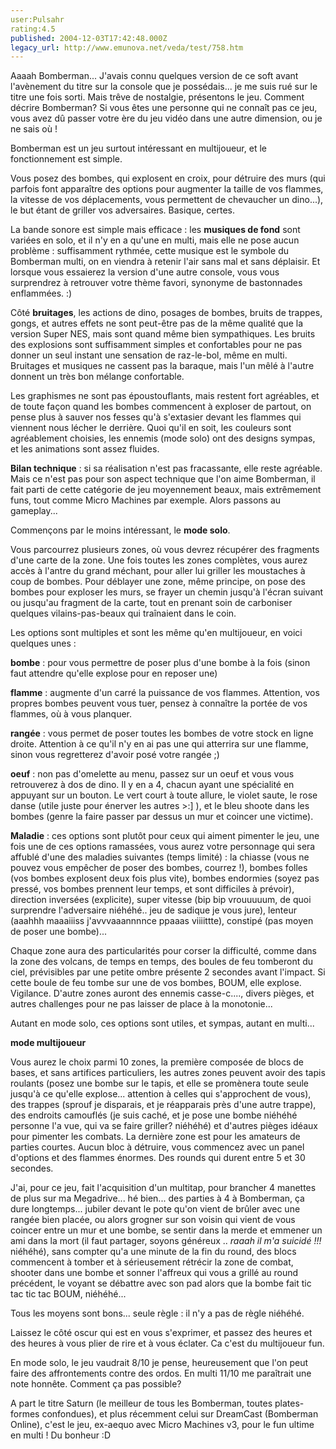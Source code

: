 ```yaml
---
user:Pulsahr
rating:4.5
published: 2004-12-03T17:42:48.000Z
legacy_url: http://www.emunova.net/veda/test/758.htm
---
```

Aaaah Bomberman... J'avais connu quelques version de ce soft avant l'avènement du titre sur la console que je possédais... je me suis rué sur le titre une fois sorti. Mais trêve de nostalgie, présentons le jeu. Comment décrire Bomberman? Si vous êtes une personne qui ne connaît pas ce jeu, vous avez dû passer votre ère du jeu vidéo dans une autre dimension, ou je ne sais où !  

Bomberman est un jeu surtout intéressant en multijoueur, et le fonctionnement est simple.  

Vous posez des bombes, qui explosent en croix, pour détruire des murs (qui parfois font apparaître des options pour augmenter la taille de vos flammes, la vitesse de vos déplacements, vous permettent de chevaucher un dino...), le but étant de griller vos adversaires. Basique, certes.  

  

  

La bande sonore est simple mais efficace : les **musiques de fond** sont variées en solo, et il n'y en a qu'une en multi, mais elle ne pose aucun problème : suffisamment rythmée, cette musique est le symbole du Bomberman multi, on en viendra à retenir l'air sans mal et sans déplaisir. Et lorsque vous essaierez la version d'une autre console, vous vous surprendrez à retrouver votre thème favori, synonyme de bastonnades enflammées. :)  

Côté **bruitages**, les actions de dino, posages de bombes, bruits de trappes, gongs, et autres effets ne sont peut-être pas de la même qualité que la version Super NES, mais sont quand même bien sympathiques. Les bruits des explosions sont suffisamment simples et confortables pour ne pas donner un seul instant une sensation de raz-le-bol, même en multi. Bruitages et musiques ne cassent pas la baraque, mais l'un mêlé à l'autre donnent un très bon mélange confortable.  

  

Les graphismes ne sont pas époustouflants, mais restent fort agréables, et de toute façon quand les bombes commencent à exploser de partout, on pense plus à sauver nos fesses qu'à s'extasier devant les flammes qui viennent nous lécher le derrière. Quoi qu'il en soit, les couleurs sont agréablement choisies, les ennemis (mode solo) ont des designs sympas, et les animations sont assez fluides.  

  

**Bilan technique** : si sa réalisation n'est pas fracassante, elle reste agréable. Mais ce n'est pas pour son aspect technique que l'on aime Bomberman, il fait parti de cette catégorie de jeu moyennement beaux, mais extrêmement funs, tout comme Micro Machines par exemple. Alors passons au gameplay...  

  

  

Commençons par le moins intéressant, le **mode solo**.   

  

Vous parcourrez plusieurs zones, où vous devrez récupérer des fragments d'une carte de la zone. Une fois toutes les zones complètes, vous aurez accès à l'antre du grand méchant, pour aller lui griller les moustaches à coup de bombes. Pour déblayer une zone, même principe, on pose des bombes pour exploser les murs, se frayer un chemin jusqu'à l'écran suivant ou jusqu'au fragment de la carte, tout en prenant soin de carboniser quelques vilains-pas-beaux qui traînaient dans le coin.  

  

Les options sont multiples et sont les même qu'en multijoueur, en voici quelques unes :   

**bombe** : pour vous permettre de poser plus d'une bombe à la fois (sinon faut attendre qu'elle explose pour en reposer une)  

**flamme** : augmente d'un carré la puissance de vos flammes. Attention, vos propres bombes peuvent vous tuer, pensez à connaître la portée de vos flammes, où à vous planquer.  

**rangée** : vous permet de poser toutes les bombes de votre stock en ligne droite. Attention à ce qu'il n'y en ai pas une qui atterrira sur une flamme, sinon vous regretterez d'avoir posé votre rangée ;)  

**oeuf** : non pas d'omelette au menu, passez sur un oeuf et vous vous retrouverez à dos de dino. Il y en a 4, chacun ayant une spécialité en appuyant sur un bouton. Le vert court à toute allure, le violet saute, le rose danse (utile juste pour énerver les autres \>:\] ), et le bleu shoote dans les bombes (genre la faire passer par dessus un mur et coincer une victime).  

**Maladie** : ces options sont plutôt pour ceux qui aiment pimenter le jeu, une fois une de ces options ramassées, vous aurez votre personnage qui sera affublé d'une des maladies suivantes (temps limité) : la chiasse (vous ne pouvez vous empêcher de poser des bombes, courrez !), bombes folles (vos bombes explosent deux fois plus vite), bombes endormies (soyez pas pressé, vos bombes prennent leur temps, et sont difficiles à prévoir), direction inversées (explicite), super vitesse (bip bip vrouuuuum, de quoi surprendre l'adversaire niéhéhé.. jeu de sadique je vous jure), lenteur (aaahhh maaaiiiss j'avvvaaannnnce ppaaas viiiittte), constipé (pas moyen de poser une bombe)...  

  

Chaque zone aura des particularités pour corser la difficulté, comme dans la zone des volcans, de temps en temps, des boules de feu tomberont du ciel, prévisibles par une petite ombre présente 2 secondes avant l'impact. Si cette boule de feu tombe sur une de vos bombes, BOUM, elle explose. Vigilance. D'autre zones auront des ennemis casse-c...., divers pièges, et autres challenges pour ne pas laisser de place à la monotonie...  

  

Autant en mode solo, ces options sont utiles, et sympas, autant en multi...  

  

**mode multijoueur**  

  

Vous aurez le choix parmi 10 zones, la première composée de blocs de bases, et sans artifices particuliers, les autres zones peuvent avoir des tapis roulants (posez une bombe sur le tapis, et elle se promènera toute seule jusqu'à ce qu'elle explose... attention à celles qui s'approchent de vous), des trappes (sprouf je disparais, et je réapparais près d'une autre trappe), des endroits camouflés (je suis caché, et je pose une bombe niéhéhé personne l'a vue, qui va se faire griller? niéhéhé) et d'autres pièges idéaux pour pimenter les combats. La dernière zone est pour les amateurs de parties courtes. Aucun bloc à détruire, vous commencez avec un panel d'options et des flammes énormes. Des rounds qui durent entre 5 et 30 secondes.  

  

J'ai, pour ce jeu, fait l'acquisition d'un multitap, pour brancher 4 manettes de plus sur ma Megadrive... hé bien... des parties à 4 à Bomberman, ça dure longtemps... jubiler devant le pote qu'on vient de brûler avec une rangée bien placée, ou alors grogner sur son voisin qui vient de vous coincer entre un mur et une bombe, se sentir dans la merde et emmener un ami dans la mort (il faut partager, soyons généreux .. _raaah il m'a suicidé !!!_ niéhéhé), sans compter qu'a une minute de la fin du round, des blocs commencent à tomber et à sérieusement rétrécir la zone de combat, shooter dans une bombe et sonner l'affreux qui vous a grillé au round précédent, le voyant se débattre avec son pad alors que la bombe fait tic tac tic tac BOUM, niéhéhé...  

  

Tous les moyens sont bons... seule règle : il n'y a pas de règle niéhéhé.  

Laissez le côté oscur qui est en vous s'exprimer, et passez des heures et des heures à vous plier de rire et à vous éclater. Ca c'est du multijoueur fun.  

  

En mode solo, le jeu vaudrait 8/10 je pense, heureusement que l'on peut faire des affrontements contre des ordos. En multi 11/10 me paraîtrait une note honnête. Comment ça pas possible?  

  

A part le titre Saturn (le meilleur de tous les Bomberman, toutes plates-formes confondues), et plus récemment celui sur DreamCast (Bomberman Online), c'est le jeu, ex-aequo avec Micro Machines v3, pour le fun ultime en multi ! Du bonheur :D